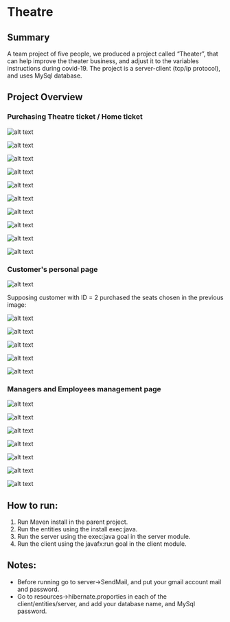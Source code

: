 # Theatre
## Summary
A team project of five people, we produced a project called “Theater”, that can help 
improve the theater business, and adjust it to the variables instructions during covid-19.
The project is a server-client (tcp/ip protocol), and uses MySql database.

## Project Overview
### Purchasing Theatre ticket / Home ticket

![alt text](https://github.com/rogeazzam/Prototype/blob/master/images/1.png)

![alt text](https://github.com/rogeazzam/Prototype/blob/master/images/2.png)

![alt text](https://github.com/rogeazzam/Prototype/blob/master/images/3.png)

![alt text](https://github.com/rogeazzam/Prototype/blob/master/images/4.png)

![alt text](https://github.com/rogeazzam/Prototype/blob/master/images/5.png)

![alt text](https://github.com/rogeazzam/Prototype/blob/master/images/6.png)

![alt text](https://github.com/rogeazzam/Prototype/blob/master/images/7.png)

![alt text](https://github.com/rogeazzam/Prototype/blob/master/images/8.png)

![alt text](https://github.com/rogeazzam/Prototype/blob/master/images/9.png)

![alt text](https://github.com/rogeazzam/Prototype/blob/master/images/10.png)


### Customer's personal page

![alt text](https://github.com/rogeazzam/Prototype/blob/master/images/11.png)


Supposing customer with ID = 2 purchased the seats chosen in the previous image:

![alt text](https://github.com/rogeazzam/Prototype/blob/master/images/12.png)

![alt text](https://github.com/rogeazzam/Prototype/blob/master/images/13.png)

![alt text](https://github.com/rogeazzam/Prototype/blob/master/images/14.png)

![alt text](https://github.com/rogeazzam/Prototype/blob/master/images/15.png)

![alt text](https://github.com/rogeazzam/Prototype/blob/master/images/16.png)


### Managers and Employees management page

![alt text](https://github.com/rogeazzam/Prototype/blob/master/images/17.png)

![alt text](https://github.com/rogeazzam/Prototype/blob/master/images/18.png)

![alt text](https://github.com/rogeazzam/Prototype/blob/master/images/19.png)

![alt text](https://github.com/rogeazzam/Prototype/blob/master/images/20.png)

![alt text](https://github.com/rogeazzam/Prototype/blob/master/images/21.png)

![alt text](https://github.com/rogeazzam/Prototype/blob/master/images/22.png)

![alt text](https://github.com/rogeazzam/Prototype/blob/master/images/23.png)


## How to run:
1. Run Maven install in the parent project.
2. Run the entities using the install exec:java.
3. Run the server using the exec:java goal in the server module.
4. Run the client using the javafx:run goal in the client module.

## Notes:
- Before running go to server->SendMail, and put your gmail account mail and password.
- Go to resources->hibernate.proporties in each of the client/entities/server, and add your database name, and MySql password.

